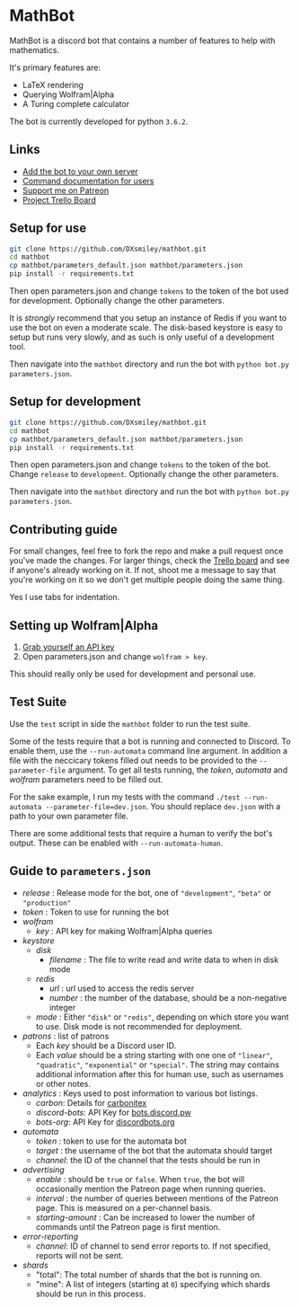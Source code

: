 # MathBot

MathBot is a discord bot that contains a number of features to help with mathematics.

It's primary features are:
- LaTeX rendering
- Querying Wolfram|Alpha
- A Turing complete calculator

The bot is currently developed for python `3.6.2`.

## Links

- [Add the bot to your own server](https://discordapp.com/oauth2/authorize?&client_id=172236682245046272&scope=bot&permissions=126016)
- [Command documentation for users](https://dxsmiley.github.io/mathbot/docs.html)
- [Support me on Patreon](https://www.patreon.com/dxsmiley)
- [Project Trello Board](https://trello.com/b/j6b7vpGA/mathbot)

## Setup for use

```bash
git clone https://github.com/DXsmiley/mathbot.git
cd mathbot
cp mathbot/parameters_default.json mathbot/parameters.json
pip install -r requirements.txt
```

Then open parameters.json and change `tokens` to the token of the bot used for development. Optionally change the other parameters.

It is *strongly* recommend that you setup an instance of Redis if you want to use the bot on even a moderate scale. The disk-based keystore is easy to setup but runs very slowly, and as such is only useful of a development tool.

Then navigate into the `mathbot` directory and run the bot with `python bot.py parameters.json`.

## Setup for development

```bash
git clone https://github.com/DXsmiley/mathbot.git
cd mathbot
cp mathbot/parameters_default.json mathbot/parameters.json
pip install -r requirements.txt
```

Then open parameters.json and change `tokens` to the token of the bot. Change `release` to `development`. Optionally change the other parameters.

Then navigate into the `mathbot` directory and run the bot with `python bot.py parameters.json`.

## Contributing guide

For small changes, feel free to fork the repo and make a pull request once you've made the changes. For larger things, check the [Trello board](https://trello.com/b/j6b7vpGA/mathbot) and see if anyone's already working on it. If not, shoot me a message to say that you're working on it so we don't get multiple people doing the same thing.

Yes I use tabs for indentation.

## Setting up Wolfram|Alpha

1. [Grab yourself an API key](https://products.wolframalpha.com/api/)
2. Open parameters.json and change `wolfram > key`.

This should really only be used for development and personal use.

## Test Suite

Use the `test` script in side the `mathbot` folder to run the test suite.

Some of the tests require that a bot is running and connected to Discord. To enable them, use the `--run-automata` command line argument. In addition a file with the neccicary tokens filled out needs to be provided to the `--parameter-file` argument. To get all tests running, the *token*, *automata* and *wolfram* parameters need to be filled out.

For the sake example, I run my tests with the command `./test --run-automata --parameter-file=dev.json`. You should replace `dev.json` with a path to your own parameter file.

There are some additional tests that require a human to verify the bot's output. These can be enabled with `--run-automata-human`.

## Guide to `parameters.json`

- *release* : Release mode for the bot, one of `"development"`, `"beta"` or `"production"`
- *token* : Token to use for running the bot
- *wolfram*
	- *key* : API key for making Wolfram|Alpha queries
- *keystore*
	- *disk*
		- *filename* : The file to write read and write data to when in disk mode
	- *redis*
		- *url* : url used to access the redis server
		- *number* : the number of the database, should be a non-negative integer
	- *mode* : Either `"disk"` or `"redis"`, depending on which store you want to use. Disk mode is not recommended for deployment.
- *patrons* : list of patrons
	- Each *key* should be a Discord user ID.
	- Each *value* should be a string starting with one one of `"linear"`, `"quadratic"`, `"exponential"` or `"special"`. The string may contains additional information after this for human use, such as usernames or other notes.
- *analytics* : Keys used to post information to various bot listings.
	- *carbon*: Details for [carbonitex](http://carbonitex.net/)
	- *discord-bots*: API Key for [bots.discord.pw](https://bots.discord.pw/#g=1)
	- *bots-org*: API Key for [discordbots.org](https://discordbots.org/)
- *automata*
	- *token* : token to use for the automata bot
	- *target* : the username of the bot that the automata should target
	- *channel*: the ID of the channel that the tests should be run in
- *advertising*
	- *enable* : should be `true` or `false`. When `true`, the bot will occasionally mention the Patreon page when running queries.
	- *interval* : the number of queries between mentions of the Patreon page. This is measured on a per-channel basis.
	- *starting-amount* : Can be increased to lower the number of commands until the Patreon page is first mention.
- *error-reporting*
	- *channel*: ID of channel to send error reports to. If not specified, reports will not be sent.
- *shards*
	- "total": The total number of shards that the bot is running on.
	- "mine": A list of integers (starting at `0`) specifying which shards should be run in this process.
